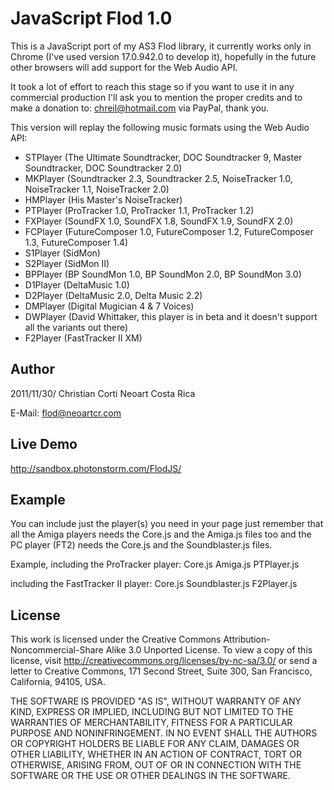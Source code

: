 JavaScript Flod 1.0
===================

This is a JavaScript port of my AS3 Flod library, it currently works only in Chrome (I've used version
17.0.942.0 to develop it), hopefully in the future other browsers will add support for the Web Audio API.

It took a lot of effort to reach this stage so if you want to use it in any commercial production I'll ask
you to mention the proper credits and to make a donation to: chreil@hotmail.com via PayPal, thank you.

This version will replay the following music formats using the Web Audio API:

* STPlayer (The Ultimate Soundtracker, DOC Soundtracker 9, Master Soundtracker, DOC Soundtracker 2.0)
* MKPlayer (Soundtracker 2.3, Soundtracker 2.5, NoiseTracker 1.0, NoiseTracker 1.1, NoiseTracker 2.0)
* HMPlayer (His Master's NoiseTracker)
* PTPlayer (ProTracker 1.0, ProTracker 1.1, ProTracker 1.2)
* FXPlayer (SoundFX 1.0, SoundFX 1.8, SoundFX 1.9, SoundFX 2.0)
* FCPlayer (FutureComposer 1.0, FutureComposer 1.2, FutureComposer 1.3, FutureComposer 1.4)
* S1Player (SidMon)
* S2Player (SidMon II)
* BPPlayer (BP SoundMon 1.0, BP SoundMon 2.0, BP SoundMon 3.0)
* D1Player (DeltaMusic 1.0)
* D2Player (DeltaMusic 2.0, Delta Music 2.2)
* DMPlayer (Digital Mugician 4 &amp; 7 Voices)
* DWPlayer (David Whittaker, this player is in beta and it doesn't support all the variants out there)
* F2Player (FastTracker II XM)

Author
------

2011/11/30/
Christian Corti
Neoart Costa Rica

E-Mail: flod@neoartcr.com

Live Demo
---------

http://sandbox.photonstorm.com/FlodJS/

Example
-------

You can include just the player(s) you need in your page just remember that all the Amiga players needs
the Core.js and the Amiga.js files too and the PC player (FT2) needs the Core.js and the Soundblaster.js files.

Example, including the ProTracker player:
	Core.js
	Amiga.js
	PTPlayer.js

including the FastTracker II player:
	Core.js
	Soundblaster.js
	F2Player.js

License
-------

This work is licensed under the Creative Commons Attribution-Noncommercial-Share Alike 3.0 Unported License.
To view a copy of this license, visit http://creativecommons.org/licenses/by-nc-sa/3.0/ or send a letter to
Creative Commons, 171 Second Street, Suite 300, San Francisco, California, 94105, USA.

THE SOFTWARE IS PROVIDED "AS IS", WITHOUT WARRANTY OF ANY KIND, EXPRESS OR IMPLIED, INCLUDING BUT NOT LIMITED TO THE WARRANTIES
OF MERCHANTABILITY, FITNESS FOR A PARTICULAR PURPOSE AND NONINFRINGEMENT. IN NO EVENT SHALL THE AUTHORS OR COPYRIGHT HOLDERS BE
LIABLE FOR ANY CLAIM, DAMAGES OR OTHER LIABILITY, WHETHER IN AN ACTION OF CONTRACT, TORT OR OTHERWISE, ARISING FROM, OUT OF OR
IN CONNECTION WITH THE SOFTWARE OR THE USE OR OTHER DEALINGS IN THE SOFTWARE.